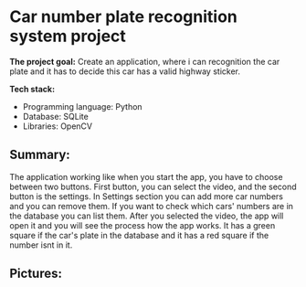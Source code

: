 # Car number plate recognition system project

**The project goal:** Create an application, where i can recognition the car plate and it has to decide this car has a valid highway sticker.

**Tech stack:**
- Programming language: Python
- Database: SQLite
- Libraries: OpenCV


## Summary:
The application working like when you start the app, you have to choose between two buttons. First button, you can select the video, and the second button is the settings. In Settings section you can add more car numbers and you can remove them.
If you want to check which cars' numbers are in the database you can list them.
After you selected the video, the app will open it and you will see the process how the app works.
It has a green square if the car's plate in the database and it has a red square if the number isnt in it.


## Pictures:
